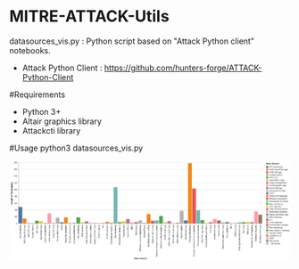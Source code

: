 # MITRE-ATTACK-Utils

datasources_vis.py : Python script based on "Attack Python client" notebooks.
* Attack Python Client : https://github.com/hunters-forge/ATTACK-Python-Client

#Requirements
* Python 3+
* Altair graphics library
* Attackcti library

#Usage
python3 datasources_vis.py

![Result](visualization.png)
